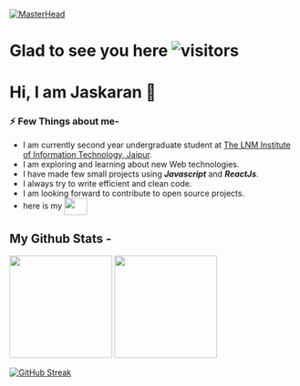 [![MasterHead](https://recruitingsocial.com/wp-content/uploads/2015/05/coding-header.jpg)]("https://github.com/jas-karan")

#  Glad to see you here    ![visitors](https://visitor-badge.glitch.me/badge?page_id=$jas-karan)
# Hi, I am Jaskaran :wave: 
### :zap: Few Things about me-
- I am currently second year undergraduate student at [The LNM Institute of Information Technology, Jaipur](https://www.lnmiit.ac.in).
- I am exploring and learning about new Web technologies.
- I have made few small projects using __*Javascript*__ and __*ReactJs*__.
- I always try to write efficient and clean code.
- I am looking forward to contribute to open source projects.
- here is my <a href="https://www.linkedin.com/in/jaskaran262" target="blank"><img align="center" src="https://cdn.jsdelivr.net/npm/simple-icons@3.0.1/icons/linkedin.svg" alt="" height="30" width="40" /></a>

## My Github Stats -
<img height="180em" src="https://github-readme-stats.vercel.app/api?username=jas-karan&show_icons=true&hide_border=true&&count_private=true&include_all_commits=true" />

<img height="180em" src="https://github-readme-stats.vercel.app/api/top-langs/?username=jas-karan&layout=compact&langs_count=8&hide_border=true&title_color=000000&icon_color=000000&text_color=000000&bg_color=ffffff" />

[![GitHub Streak](https://github-readme-streak-stats.herokuapp.com/?user=jas-karan&theme=dark)](https://git.io/streak-stats)
<!---
jas-karan/jas-karan is a ✨ special ✨ repository because its `README.md` (this file) appears on your GitHub profile.
You can click the Preview link to take a look at your changes.
--->

